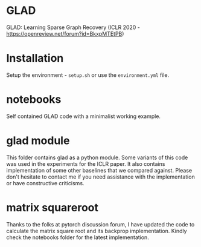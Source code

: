 # GLAD
GLAD: Learning Sparse Graph Recovery (ICLR 2020 - https://openreview.net/forum?id=BkxpMTEtPB)

# Installation
Setup the environment - `setup.sh` or use the `environment.yml` file.  

# notebooks  
Self contained GLAD code with a minimalist working example.

# glad module
This folder contains glad as a python module. Some variants of this code was used in the experiments for the ICLR paper. It also contains implementation of some other baselines that we compared against. Please don't hesitate to contact me if you need assistance with the implementation or have constructive criticisms.

# matrix squareroot
Thanks to the folks at pytorch discussion forum, I have updated the code to calculate the matrix square root and its backprop implementation. Kindly check the notebooks folder for the latest implementation. 
